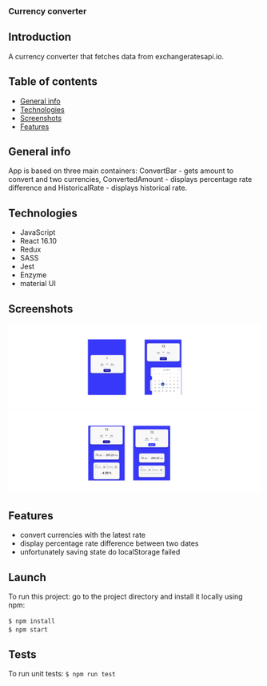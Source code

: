 ### Currency converter

## Introduction 
A currency converter that fetches data from exchangeratesapi.io.

## Table of contents
* [General info](#general-info)
* [Technologies](#technologies)
* [Screenshots](#screenshots)
* [Features](#features)

## General info
App is based on three main containers: ConvertBar - gets amount to convert and two currencies, ConvertedAmount - displays percentage rate difference and HistoricalRate - displays historical rate.


## Technologies
* JavaScript
* React 16.10
* Redux
* SASS
* Jest
* Enzyme
* material UI

## Screenshots
![mockup weather-app](/mockup/mockup.png)
![mockup weather-app](/mockup/mockup2.png)

## Features
* convert currencies with the latest rate
* display percentage rate difference between two dates
* unfortunately saving state do localStorage failed

## Launch
To run this project:
go to the project directory and install it locally using npm:

`$ npm install`     
`$ npm start`

## Tests
To run unit tests:
`$ npm run test`